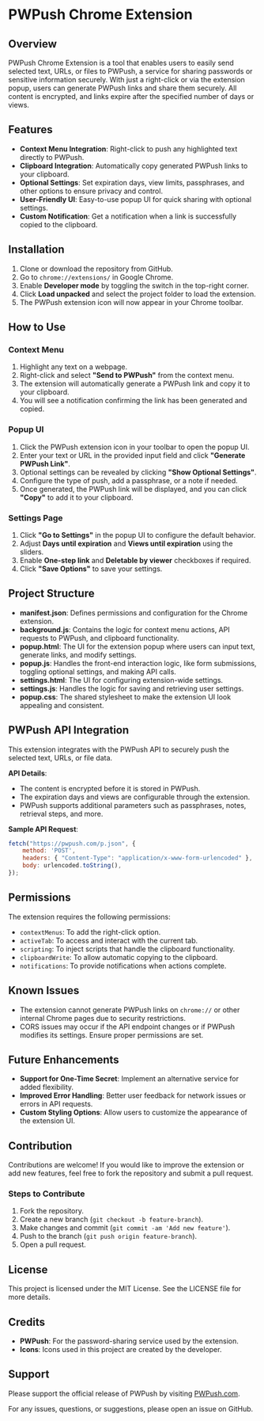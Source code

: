 # PWPush Chrome Extension

## Overview

PWPush Chrome Extension is a tool that enables users to easily send selected text, URLs, or files to PWPush, a service for sharing passwords or sensitive information securely. With just a right-click or via the extension popup, users can generate PWPush links and share them securely. All content is encrypted, and links expire after the specified number of days or views.

## Features

- **Context Menu Integration**: Right-click to push any highlighted text directly to PWPush.
- **Clipboard Integration**: Automatically copy generated PWPush links to your clipboard.
- **Optional Settings**: Set expiration days, view limits, passphrases, and other options to ensure privacy and control.
- **User-Friendly UI**: Easy-to-use popup UI for quick sharing with optional settings.
- **Custom Notification**: Get a notification when a link is successfully copied to the clipboard.

## Installation

1. Clone or download the repository from GitHub.
2. Go to `chrome://extensions/` in Google Chrome.
3. Enable **Developer mode** by toggling the switch in the top-right corner.
4. Click **Load unpacked** and select the project folder to load the extension.
5. The PWPush extension icon will now appear in your Chrome toolbar.

## How to Use

### Context Menu
1. Highlight any text on a webpage.
2. Right-click and select **"Send to PWPush"** from the context menu.
3. The extension will automatically generate a PWPush link and copy it to your clipboard.
4. You will see a notification confirming the link has been generated and copied.

### Popup UI
1. Click the PWPush extension icon in your toolbar to open the popup UI.
2. Enter your text or URL in the provided input field and click **"Generate PWPush Link"**.
3. Optional settings can be revealed by clicking **"Show Optional Settings"**.
4. Configure the type of push, add a passphrase, or a note if needed.
5. Once generated, the PWPush link will be displayed, and you can click **"Copy"** to add it to your clipboard.

### Settings Page
1. Click **"Go to Settings"** in the popup UI to configure the default behavior.
2. Adjust **Days until expiration** and **Views until expiration** using the sliders.
3. Enable **One-step link** and **Deletable by viewer** checkboxes if required.
4. Click **"Save Options"** to save your settings.

## Project Structure

- **manifest.json**: Defines permissions and configuration for the Chrome extension.
- **background.js**: Contains the logic for context menu actions, API requests to PWPush, and clipboard functionality.
- **popup.html**: The UI for the extension popup where users can input text, generate links, and modify settings.
- **popup.js**: Handles the front-end interaction logic, like form submissions, toggling optional settings, and making API calls.
- **settings.html**: The UI for configuring extension-wide settings.
- **settings.js**: Handles the logic for saving and retrieving user settings.
- **popup.css**: The shared stylesheet to make the extension UI look appealing and consistent.

## PWPush API Integration

This extension integrates with the PWPush API to securely push the selected text, URLs, or file data.

**API Details**:
- The content is encrypted before it is stored in PWPush.
- The expiration days and views are configurable through the extension.
- PWPush supports additional parameters such as passphrases, notes, retrieval steps, and more.

**Sample API Request**:

```javascript
fetch("https://pwpush.com/p.json", {
    method: 'POST',
    headers: { "Content-Type": "application/x-www-form-urlencoded" },
    body: urlencoded.toString(),
});
```



## Permissions

The extension requires the following permissions:

- `contextMenus`: To add the right-click option.
- `activeTab`: To access and interact with the current tab.
- `scripting`: To inject scripts that handle the clipboard functionality.
- `clipboardWrite`: To allow automatic copying to the clipboard.
- `notifications`: To provide notifications when actions complete.

## Known Issues

- The extension cannot generate PWPush links on `chrome://` or other internal Chrome pages due to security restrictions.
- CORS issues may occur if the API endpoint changes or if PWPush modifies its settings. Ensure proper permissions are set.

## Future Enhancements

- **Support for One-Time Secret**: Implement an alternative service for added flexibility.
- **Improved Error Handling**: Better user feedback for network issues or errors in API requests.
- **Custom Styling Options**: Allow users to customize the appearance of the extension UI.

## Contribution

Contributions are welcome! If you would like to improve the extension or add new features, feel free to fork the repository and submit a pull request.

### Steps to Contribute

1. Fork the repository.
2. Create a new branch (`git checkout -b feature-branch`).
3. Make changes and commit (`git commit -am 'Add new feature'`).
4. Push to the branch (`git push origin feature-branch`).
5. Open a pull request.

## License

This project is licensed under the MIT License. See the LICENSE file for more details.

## Credits

- **PWPush**: For the password-sharing service used by the extension.
- **Icons**: Icons used in this project are created by the developer.

## Support

Please support the official release of PWPush by visiting [PWPush.com](https://pwpush.com).

For any issues, questions, or suggestions, please open an issue on GitHub.
